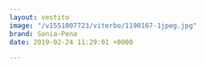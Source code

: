 ```yaml
---
layout: vestito
image: "/v1551007723/viterbo/1190167-1jpeg.jpg"
brand: Sonia-Pena
date: 2019-02-24 11:29:01 +0000

---
```

